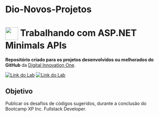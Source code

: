 # Dio-Novos-Projetos
<h1>
    <a href="https://www.dio.me/">
     <img align="center" width="40px" src="https://hermes.digitalinnovation.one/assets/diome/logo-minimized.png"></a>
    <span> Trabalhando com ASP.NET Minimals APIs</span>
</h1>

**Repositório criado para os projetos desenvolvidos ou melhorados do GitHub** da [Digital Innovation One](https://github.com/digitalinnovationone).

[![Link do Lab](https://img.shields.io/badge/▶-000?style=for-the-badge&logo=movie&logoColor=E94D5F)](https://www.dio.me/) 
[![Link do Lab](https://img.shields.io/badge/Acesse%20o%20Lab%20na%20Plataforma-E94D5F?style=for-the-badge)](https://web.dio.me/lab/trabalhando-com-minimals-apis/learning/c86cc323-99ba-4867-b2ed-596061eb3aa6?back=/track/coding-the-future-xp-full-stack-developer)


## Objetivo
Publicar os desafios de códigos sugeridos, durante a conclusão do Bootcamp XP Inc. Fullstack Developer.
